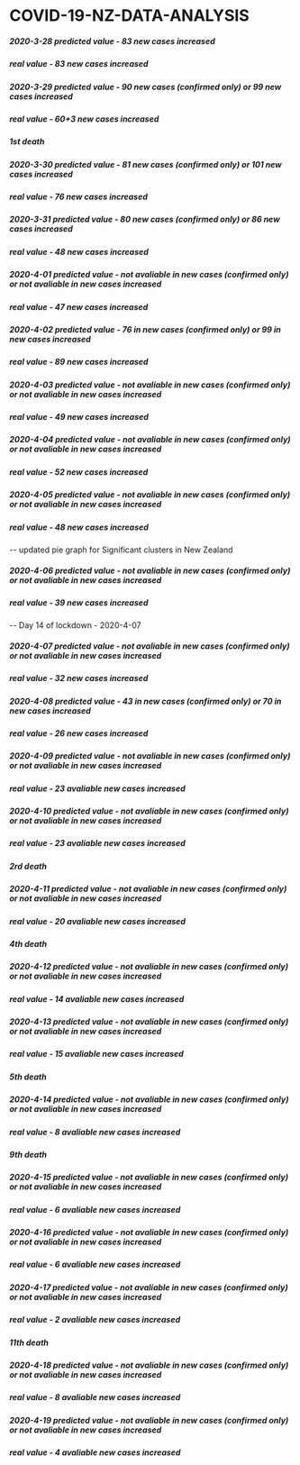 # COVID-19-NZ-DATA-ANALYSIS

##### 2020-3-28 predicted value - 83 new cases increased
#####           real value      - 83 new cases increased
##### 2020-3-29 predicted value - 90 new cases (confirmed only) or 99 new cases increased
#####          real value       - 60+3 new cases increased
#####           1st death
##### 2020-3-30 predicted value - 81 new cases (confirmed only) or 101 new cases increased
#####          real value       - 76 new cases increased
##### 2020-3-31 predicted value - 80 new cases (confirmed only) or 86 new cases increased
#####          real value       - 48 new cases increased
##### 2020-4-01 predicted value - not avaliable in new cases (confirmed only) or not avaliable in new cases increased
#####          real value       - 47 new cases increased
##### 2020-4-02 predicted value - 76 in new cases (confirmed only) or 99 in new cases increased
#####          real value       - 89 new cases increased
##### 2020-4-03 predicted value - not avaliable in new cases (confirmed only) or not avaliable in new cases increased
#####          real value       - 49 new cases increased
##### 2020-4-04 predicted value - not avaliable in new cases (confirmed only) or not avaliable in new cases increased
#####          real value       - 52 new cases increased
##### 2020-4-05 predicted value - not avaliable in new cases (confirmed only) or not avaliable in new cases increased
#####          real value       - 48 new cases increased
-- updated pie graph for Significant clusters in New Zealand
##### 2020-4-06 predicted value - not avaliable in new cases (confirmed only) or not avaliable in new cases increased
#####          real value       - 39 new cases increased
-- Day 14 of lockdown - 2020-4-07
##### 2020-4-07 predicted value - not avaliable in new cases (confirmed only) or not avaliable in new cases increased
#####          real value       - 32 new cases increased
##### 2020-4-08 predicted value - 43 in new cases (confirmed only) or 70 in new cases increased
#####          real value       - 26 new cases increased
##### 2020-4-09 predicted value - not avaliable in new cases (confirmed only) or not avaliable in new cases increased
#####          real value       - 23 avaliable new cases increased
##### 2020-4-10 predicted value - not avaliable in new cases (confirmed only) or not avaliable in new cases increased
#####          real value       - 23 avaliable new cases increased
#####          2rd death
##### 2020-4-11 predicted value - not avaliable in new cases (confirmed only) or not avaliable in new cases increased
#####          real value       - 20 avaliable new cases increased
#####          4th death
##### 2020-4-12 predicted value - not avaliable in new cases (confirmed only) or not avaliable in new cases increased
#####          real value       - 14 avaliable new cases increased
##### 2020-4-13 predicted value - not avaliable in new cases (confirmed only) or not avaliable in new cases increased
#####          real value       - 15 avaliable new cases increased
#####          5th death
##### 2020-4-14 predicted value - not avaliable in new cases (confirmed only) or not avaliable in new cases increased
#####          real value       - 8 avaliable new cases increased
#####          9th death
##### 2020-4-15 predicted value - not avaliable in new cases (confirmed only) or not avaliable in new cases increased
#####          real value       - 6 avaliable new cases increased
##### 2020-4-16 predicted value - not avaliable in new cases (confirmed only) or not avaliable in new cases increased
#####          real value       - 6 avaliable new cases increased
##### 2020-4-17 predicted value - not avaliable in new cases (confirmed only) or not avaliable in new cases increased
#####          real value       - 2 avaliable new cases increased
#####          11th death
##### 2020-4-18 predicted value - not avaliable in new cases (confirmed only) or not avaliable in new cases increased
#####          real value       - 8 avaliable new cases increased
##### 2020-4-19 predicted value - not avaliable in new cases (confirmed only) or not avaliable in new cases increased
#####          real value       - 4 avaliable new cases increased
